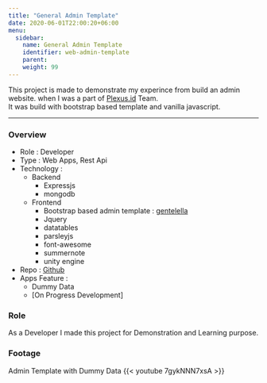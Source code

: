 ```yaml
---
title: "General Admin Template"
date: 2020-06-01T22:00:20+06:00
menu:
  sidebar:
    name: General Admin Template
    identifier: web-admin-template
    parent: 
    weight: 99
---
```


This project is made to demonstrate my experince from build an admin website.
when I was a part of [Plexus.id](http://plexus.id) Team.  
It was build with bootstrap based template and vanilla javascript.

---
### Overview
- Role : Developer
- Type : Web Apps, Rest Api
- Technology : 
  - Backend
    - Expressjs
    - mongodb
  - Frontend
    - Bootstrap based admin template : [gentelella](https://github.com/ColorlibHQ/gentelella.git)
    - Jquery
    - datatables
    - parsleyjs
    - font-awesome
    - summernote
    - unity engine
- Repo : [Github](https://github.com/kangfarih/portfolio-web-admin)
- Apps Feature : 
  - Dummy Data
  - [On Progress Development]

### Role
As a Developer I made this project for Demonstration and Learning purpose.


### Footage
Admin Template with Dummy Data
{{< youtube 7gykNNN7xsA >}}